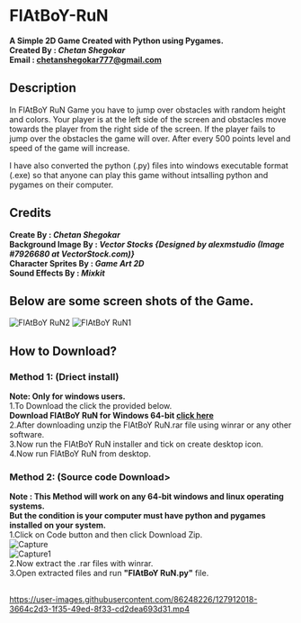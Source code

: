 # FlAtBoY-RuN

**A Simple 2D Game Created with Python using Pygames.**</br>
**Created By : *Chetan Shegokar*</br>**
**Email : chetanshegokar777@gmail.com**</br>

## Description

In FlAtBoY RuN Game you have to jump over obstacles with random height and colors.
Your player is at the left side of the screen and obstacles move towards the player from the right side of the screen.
If the player fails to jump over the obstacles the game will over. After every 500 points level and speed of the game will increase.

I have also converted the python (.py) files into windows executable format (.exe) so that anyone can play this game without 
intsalling python and pygames on their computer.

## Credits

**Create By : *Chetan Shegokar*</br>
Background Image By : *Vector Stocks {Designed by alexmstudio (Image #7926680 at VectorStock.com)}*</br>
Character Sprites By : *Game Art 2D*</br>
Sound Effects By : *Mixkit*</br>**

## Below are some screen shots of the Game.

![FlAtBoY RuN2](https://user-images.githubusercontent.com/86248226/127909539-0b466c27-a31c-4998-8438-ae2d33434dce.png) 
![FlAtBoY RuN1](https://user-images.githubusercontent.com/86248226/127909545-a931bf85-b791-4a7f-92c2-47d5de19f467.png)</br>

## How to Download?

### Method 1: (Driect install)

**Note: Only for windows users.**</br>
1.To Download the click the provided below.**</br>Download FlAtBoY RuN for Windows 64-bit [click here](https://www.dropbox.com/s/4dz3qaxbrhfj6m6/FlAtBoY%20RuN.exe?dl=0)**</br>
2.After downloading unzip the FlAtBoY RuN.rar file using winrar or any other software.</br>
3.Now run the FlAtBoY RuN installer and tick on create desktop icon.</br>
4.Now run FlAtBoY RuN from desktop. </br>

### Method 2: (Source code Download>

**Note : This Method will work on any 64-bit windows and linux operating systems.</br>But the condition is your computer must have python and pygames installed on your system.**</br>
1.Click on Code button and then click Download Zip.</br>
![Capture](https://user-images.githubusercontent.com/86248226/128147392-207ef458-a92d-4d3d-b861-cc77230eb0e5.JPG)</br>
![Capture1](https://user-images.githubusercontent.com/86248226/128147468-ef939611-a19e-4486-89a5-73e59e2718cc.JPG)</br>
2.Now extract the .rar files with winrar.</br>
3.Open extracted files and run **"FlAtBoY RuN.py"** file. 

##
https://user-images.githubusercontent.com/86248226/127912018-3664c2d3-1f35-49ed-8f33-cd2dea693d31.mp4

